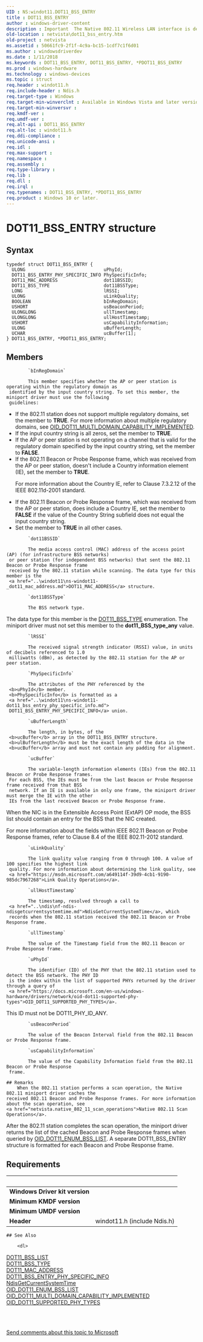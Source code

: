 ```yaml
---
UID : NS:windot11.DOT11_BSS_ENTRY
title : DOT11_BSS_ENTRY
author : windows-driver-content
description : Important  The Native 802.11 Wireless LAN interface is deprecated in Windows 10 and later.
old-location : netvista\dot11_bss_entry.htm
old-project : netvista
ms.assetid : 50661fc9-2f1f-4c9a-bc15-1cdf7c1f6d01
ms.author : windowsdriverdev
ms.date : 1/11/2018
ms.keywords : DOT11_BSS_ENTRY, DOT11_BSS_ENTRY, *PDOT11_BSS_ENTRY
ms.prod : windows-hardware
ms.technology : windows-devices
ms.topic : struct
req.header : windot11.h
req.include-header : Ndis.h
req.target-type : Windows
req.target-min-winverclnt : Available in Windows Vista and later versions of the Windows operating   systems.
req.target-min-winversvr : 
req.kmdf-ver : 
req.umdf-ver : 
req.alt-api : DOT11_BSS_ENTRY
req.alt-loc : windot11.h
req.ddi-compliance : 
req.unicode-ansi : 
req.idl : 
req.max-support : 
req.namespace : 
req.assembly : 
req.type-library : 
req.lib : 
req.dll : 
req.irql : 
req.typenames : DOT11_BSS_ENTRY, *PDOT11_BSS_ENTRY
req.product : Windows 10 or later.
---
```


# DOT11_BSS_ENTRY structure


## Syntax
````
typedef struct DOT11_BSS_ENTRY {
  ULONG                             uPhyId;
  DOT11_BSS_ENTRY_PHY_SPECIFIC_INFO PhySpecificInfo;
  DOT11_MAC_ADDRESS                 dot11BSSID;
  DOT11_BSS_TYPE                    dot11BSSType;
  LONG                              lRSSI;
  ULONG                             uLinkQuality;
  BOOLEAN                           bInRegDomain;
  USHORT                            usBeaconPeriod;
  ULONGLONG                         ullTimestamp;
  ULONGLONG                         ullHostTimestamp;
  USHORT                            usCapabilityInformation;
  ULONG                             uBufferLength;
  UCHAR                             ucBuffer[1];
} DOT11_BSS_ENTRY, *PDOT11_BSS_ENTRY;
````

## Members

        
            `bInRegDomain`

            This member specifies whether the AP or peer station is operating within the regulatory domain as
     identified by the input country string. To set this member, the miniport driver must use the following
     guidelines:
     

<ul>
<li>
If the 802.11 station does not support multiple regulatory domains, set the member to <b>TRUE</b>. For
       more information about multiple regulatory domains, see 
       <a href="netvista.oid_dot11_multi_domain_capability_implemented">
       OID_DOT11_MULTI_DOMAIN_CAPABILITY_IMPLEMENTED</a>.

</li>
<li>
If the input country string is all zeros, set the member to <b>TRUE</b>.

</li>
<li>
If the AP or peer station is not operating on a channel that is valid for the regulatory domain
       specified by the input country string, set the member to <b>FALSE</b>.

</li>
<li>
If the 802.11 Beacon or Probe Response frame, which was received from the AP or peer station,
       doesn't include a Country information element (IE), set the member to <b>TRUE</b>.

For more information about the Country IE, refer to Clause 7.3.2.12 of the IEEE 802.11d-2001
       standard.

</li>
<li>
If the 802.11 Beacon or Probe Response frame, which was received from the AP or peer station, does
       include a Country IE, set the member to <b>FALSE</b> if the value of the Country String subfield does not
       equal the input country string.

</li>
<li>
Set the member to <b>TRUE</b> in all other cases.

</li>
</ul>
        
            `dot11BSSID`

            The media access control (MAC) address of the access point (AP) (for infrastructure BSS networks)
     or peer station (for independent BSS networks) that sent the 802.11 Beacon or Probe Response frame
     received by the 802.11 station while scanning. The data type for this member is the 
     <a href="..\windot11\ns-windot11-_dot11_mac_address.md">DOT11_MAC_ADDRESS</a> structure.
        
            `dot11BSSType`

            The BSS network type. 
     

The data type for this member is the 
     <a href="..\wlantypes\ne-wlantypes-_dot11_bss_type.md">DOT11_BSS_TYPE</a> enumeration. The miniport
     driver must not set this member to the 
     <b>dot11_BSS_type_any</b> value.
        
            `lRSSI`

            The received signal strength indicator (RSSI) value, in units of decibels referenced to 1.0
     milliwatts (dBm), as detected by the 802.11 station for the AP or peer station.
        
            `PhySpecificInfo`

            The attributes of the PHY referenced by the 
     <b>uPhyId</b> member. 
     <b>PhySpecificInfo</b> is formatted as a 
     <a href="..\windot11\ns-windot11-dot11_bss_entry_phy_specific_info.md">
     DOT11_BSS_ENTRY_PHY_SPECIFIC_INFO</a> union.
        
            `uBufferLength`

            The length, in bytes, of the 
     <b>ucBuffer</b> array in the DOT11_BSS_ENTRY structure. 
     <b>ulBufferLength</b> must be the exact length of the data in the 
     <b>ucBuffer</b> array and must not contain any padding for alignment.
        
            `ucBuffer`

            The variable-length information elements (IEs) from the 802.11 Beacon or Probe Response frames.
     For each BSS, the IEs must be from the last Beacon or Probe Response frame received from that BSS
     network. If an IE is available in only one frame, the miniport driver must merge the IE with the other
     IEs from the last received Beacon or Probe Response frame.
     

When the NIC is in the Extensible Access Point (ExtAP) OP mode, the BSS list should contain an entry
     for the BSS that the NIC created.

For more information about the fields within IEEE 802.11 Beacon or Probe Response frames, refer to
     Clause 8.4 of the IEEE 802.11-2012 standard.
        
            `uLinkQuality`

            The link quality value ranging from 0 through 100. A value of 100 specifies the highest link
     quality. For more information about determining the link quality, see 
     <a href="https://msdn.microsoft.com/a649114f-39d9-4cb1-9190-985dc7967268">Link Quality Operations</a>.
        
            `ullHostTimestamp`

            The timestamp, resolved through a call to 
     <a href="..\ndis\nf-ndis-ndisgetcurrentsystemtime.md">NdisGetCurrentSystemTime</a>, which
     records when the 802.11 station received the 802.11 Beacon or Probe Response frame.
        
            `ullTimestamp`

            The value of the Timestamp field from the 802.11 Beacon or Probe Response frame.
        
            `uPhyId`

            The identifier (ID) of the PHY that the 802.11 station used to detect the BSS network. The PHY ID
     is the index within the list of supported PHYs returned by the driver through a query of 
     <a href="https://docs.microsoft.com/en-us/windows-hardware/drivers/network/oid-dot11-supported-phy-types">OID_DOT11_SUPPORTED_PHY_TYPES</a>.
     

This ID must not be DOT11_PHY_ID_ANY.
        
            `usBeaconPeriod`

            The value of the Beacon Interval field from the 802.11 Beacon or Probe Response frame.
        
            `usCapabilityInformation`

            The value of the Capability Information field from the 802.11 Beacon or Probe Response
     frame.

    ## Remarks
        When the 802.11 station performs a scan operation, the Native 802.11 miniport driver caches the
    received 802.11 Beacon and Probe Response frames. For more information about the scan operation, see 
    <a href="netvista.native_802_11_scan_operations">Native 802.11 Scan
    Operations</a>.

After the 802.11 station completes the scan operation, the miniport driver returns the list of the
    cached Beacon and Probe Response frames when queried by 
    <a href="https://msdn.microsoft.com/library/windows/hardware/ff569360">OID_DOT11_ENUM_BSS_LIST</a>. A separate
    DOT11_BSS_ENTRY structure is formatted for each Beacon and Probe Response frame.

## Requirements
| &nbsp; | &nbsp; |
| ---- |:---- |
| **Windows Driver kit version** |  |
| **Minimum KMDF version** |  |
| **Minimum UMDF version** |  |
| **Header** | windot11.h (include Ndis.h) |

    ## See Also

        <dl>
<dt>
<a href="..\wlclient\ns-wlclient-_dot11_bss_list.md">DOT11_BSS_LIST</a>
</dt>
<dt>
<a href="..\wlantypes\ne-wlantypes-_dot11_bss_type.md">DOT11_BSS_TYPE</a>
</dt>
<dt>
<a href="..\windot11\ns-windot11-_dot11_mac_address.md">DOT11_MAC_ADDRESS</a>
</dt>
<dt>
<a href="..\windot11\ns-windot11-dot11_bss_entry_phy_specific_info.md">
   DOT11_BSS_ENTRY_PHY_SPECIFIC_INFO</a>
</dt>
<dt>
<a href="..\ndis\nf-ndis-ndisgetcurrentsystemtime.md">NdisGetCurrentSystemTime</a>
</dt>
<dt>
<a href="https://msdn.microsoft.com/library/windows/hardware/ff569360">OID_DOT11_ENUM_BSS_LIST</a>
</dt>
<dt>
<a href="netvista.oid_dot11_multi_domain_capability_implemented">
   OID_DOT11_MULTI_DOMAIN_CAPABILITY_IMPLEMENTED</a>
</dt>
<dt>
<a href="https://docs.microsoft.com/en-us/windows-hardware/drivers/network/oid-dot11-supported-phy-types">OID_DOT11_SUPPORTED_PHY_TYPES</a>
</dt>
</dl>
 

 

<a href="mailto:wsddocfb@microsoft.com?subject=Documentation%20feedback [netvista\netvista]:%20DOT11_BSS_ENTRY structure%20 RELEASE:%20(1/11/2018)&amp;body=%0A%0APRIVACY STATEMENT%0A%0AWe use your feedback to improve the documentation. We don't use your email address for any other purpose, and we'll remove your email address from our system after the issue that you're reporting is fixed. While we're working to fix this issue, we might send you an email message to ask for more info. Later, we might also send you an email message to let you know that we've addressed your feedback.%0A%0AFor more info about Microsoft's privacy policy, see http://privacy.microsoft.com/en-us/default.aspx." title="Send comments about this topic to Microsoft">Send comments about this topic to Microsoft</a>